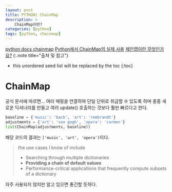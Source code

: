 ```yaml
---
layout: post
title: PYTHON| ChainMap
description: > 
    ChainMap이란?
categories: [python]
tags: [python, chainmap]
---
```

[python docs chainmap](https://docs.python.org/3/library/collections.html#collections.ChainMap)
[Python에서 ChainMap의 실제 사용](https://florimond.dev/en/posts/2018/07/a-practical-usage-of-chainmap-in-python)
[체인맵이란 무엇인가요?](https://www.blog.pythonlibrary.org/2016/03/29/python-201-what-is-a-chainmap/)
{:.note title="출처 및 참고"}

* this unordered seed list will be replaced by the toc
{:toc}

# ChainMap

공식 문서에 따르면… 여러 매핑을 연결하여 단일 단위로 취급할 수 있도록 하며 종종 새로운 딕셔너리를 만들고 여러 update() 호출하는 것보다 훨씬 빠르다고 한다.

```python
baseline = {'music': 'bach', 'art': 'rembrandt'}
adjustments = {'art': 'van gogh', 'opera': 'carmen'}
list(ChainMap(adjustments, baseline))
```

해당 코드의 결과는 `['music', 'art', 'opera']`이다.

> the use cases I know of include
> 
> - Searching through multiple dictionaries
> - **Providing a chain of default values**
> - Performance-critical applications that frequently compute subsets of a dictionary

자주 사용되지 않지만 알고 있으면 좋긴할 듯하다.